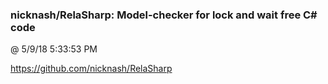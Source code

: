 ﻿

### nicknash/RelaSharp: Model-checker for lock and wait free C# code
@ 5/9/18 5:33:53 PM

https://github.com/nicknash/RelaSharp

